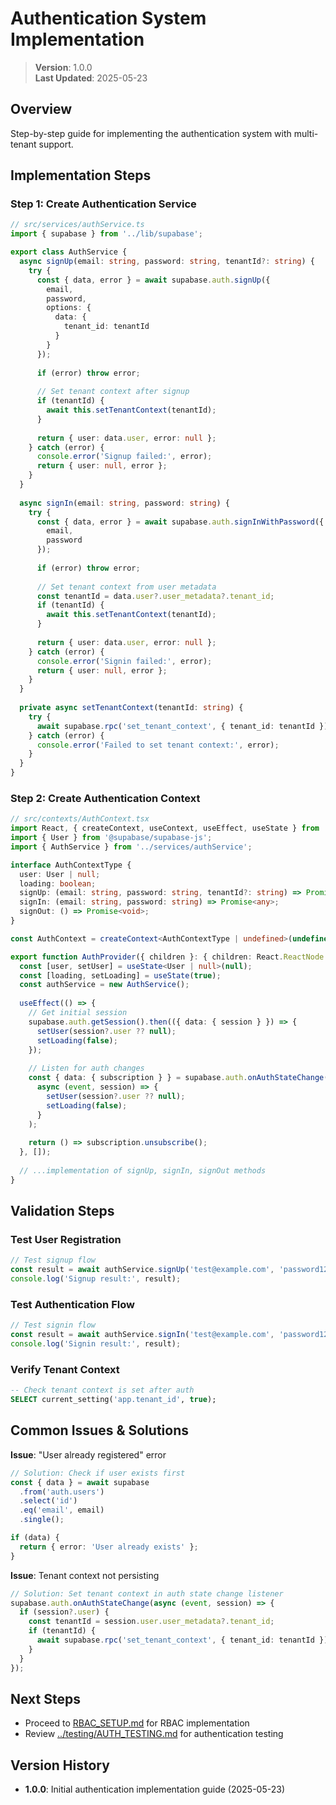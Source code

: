 
# Authentication System Implementation

> **Version**: 1.0.0  
> **Last Updated**: 2025-05-23

## Overview

Step-by-step guide for implementing the authentication system with multi-tenant support.

## Implementation Steps

### Step 1: Create Authentication Service

```typescript
// src/services/authService.ts
import { supabase } from '../lib/supabase';

export class AuthService {
  async signUp(email: string, password: string, tenantId?: string) {
    try {
      const { data, error } = await supabase.auth.signUp({
        email,
        password,
        options: {
          data: {
            tenant_id: tenantId
          }
        }
      });
      
      if (error) throw error;
      
      // Set tenant context after signup
      if (tenantId) {
        await this.setTenantContext(tenantId);
      }
      
      return { user: data.user, error: null };
    } catch (error) {
      console.error('Signup failed:', error);
      return { user: null, error };
    }
  }
  
  async signIn(email: string, password: string) {
    try {
      const { data, error } = await supabase.auth.signInWithPassword({
        email,
        password
      });
      
      if (error) throw error;
      
      // Set tenant context from user metadata
      const tenantId = data.user?.user_metadata?.tenant_id;
      if (tenantId) {
        await this.setTenantContext(tenantId);
      }
      
      return { user: data.user, error: null };
    } catch (error) {
      console.error('Signin failed:', error);
      return { user: null, error };
    }
  }
  
  private async setTenantContext(tenantId: string) {
    try {
      await supabase.rpc('set_tenant_context', { tenant_id: tenantId });
    } catch (error) {
      console.error('Failed to set tenant context:', error);
    }
  }
}
```

### Step 2: Create Authentication Context

```typescript
// src/contexts/AuthContext.tsx
import React, { createContext, useContext, useEffect, useState } from 'react';
import { User } from '@supabase/supabase-js';
import { AuthService } from '../services/authService';

interface AuthContextType {
  user: User | null;
  loading: boolean;
  signUp: (email: string, password: string, tenantId?: string) => Promise<any>;
  signIn: (email: string, password: string) => Promise<any>;
  signOut: () => Promise<void>;
}

const AuthContext = createContext<AuthContextType | undefined>(undefined);

export function AuthProvider({ children }: { children: React.ReactNode }) {
  const [user, setUser] = useState<User | null>(null);
  const [loading, setLoading] = useState(true);
  const authService = new AuthService();
  
  useEffect(() => {
    // Get initial session
    supabase.auth.getSession().then(({ data: { session } }) => {
      setUser(session?.user ?? null);
      setLoading(false);
    });
    
    // Listen for auth changes
    const { data: { subscription } } = supabase.auth.onAuthStateChange(
      async (event, session) => {
        setUser(session?.user ?? null);
        setLoading(false);
      }
    );
    
    return () => subscription.unsubscribe();
  }, []);
  
  // ...implementation of signUp, signIn, signOut methods
}
```

## Validation Steps

### Test User Registration

```typescript
// Test signup flow
const result = await authService.signUp('test@example.com', 'password123');
console.log('Signup result:', result);
```

### Test Authentication Flow

```typescript
// Test signin flow
const result = await authService.signIn('test@example.com', 'password123');
console.log('Signin result:', result);
```

### Verify Tenant Context

```sql
-- Check tenant context is set after auth
SELECT current_setting('app.tenant_id', true);
```

## Common Issues & Solutions

**Issue**: "User already registered" error
```typescript
// Solution: Check if user exists first
const { data } = await supabase
  .from('auth.users')
  .select('id')
  .eq('email', email)
  .single();

if (data) {
  return { error: 'User already exists' };
}
```

**Issue**: Tenant context not persisting
```typescript
// Solution: Set tenant context in auth state change listener
supabase.auth.onAuthStateChange(async (event, session) => {
  if (session?.user) {
    const tenantId = session.user.user_metadata?.tenant_id;
    if (tenantId) {
      await supabase.rpc('set_tenant_context', { tenant_id: tenantId });
    }
  }
});
```

## Next Steps

- Proceed to [RBAC_SETUP.md](RBAC_SETUP.md) for RBAC implementation
- Review [../testing/AUTH_TESTING.md](../testing/AUTH_TESTING.md) for authentication testing

## Version History

- **1.0.0**: Initial authentication implementation guide (2025-05-23)
